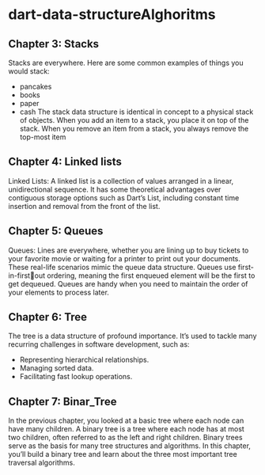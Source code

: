# dart-data-structureAlghoritms

## Chapter 3: Stacks

Stacks are everywhere. Here are some common examples of things you would stack:

- pancakes
- books
- paper
- cash
The stack data structure is identical in concept to a physical stack of objects. When
you add an item to a stack, you place it on top of the stack. When you remove an
item from a stack, you always remove the top-most item

## Chapter 4: Linked lists

Linked Lists: A linked list is a collection of values arranged in a linear,
unidirectional sequence. It has some theoretical advantages over contiguous
storage options such as Dart’s List, including constant time insertion and
removal from the front of the list.

## Chapter 5: Queues

Queues: Lines are everywhere, whether you are lining up to buy
tickets to your favorite movie or waiting for a printer to print out your documents.
These real-life scenarios mimic the queue data structure. Queues use first-in-firstout ordering, meaning the first enqueued element will be the first to get dequeued.
Queues are handy when you need to maintain the order of your elements to
process later.

## Chapter 6: Tree

The tree is a data structure of profound importance. It’s used to tackle many
recurring challenges in software development, such as:

- Representing hierarchical relationships.
- Managing sorted data.
- Facilitating fast lookup operations.

## Chapter 7: Binar_Tree

In the previous chapter, you looked at a basic tree where each node can have many
children. A binary tree is a tree where each node has at most two children, often
referred to as the left and right children.
Binary trees serve as the basis for many tree structures and algorithms. In this
chapter, you’ll build a binary tree and learn about the three most important tree
traversal algorithms.
